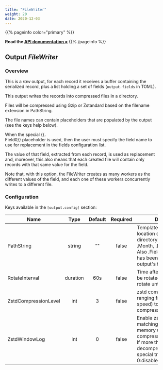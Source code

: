 ```yaml
---
title: "FileWriter"
weight: 20
date: 2020-12-03
---
```

{{% pageinfo color="primary" %}}

**Read the [API documentation &raquo;](https://pkg.go.dev/github.com/AdRoll/baker/output#FileWriter)**
{{% /pageinfo %}}

## Output *FileWriter*

### Overview
This is a *raw* output, for each record it receives a buffer containing the serialized record, plus a list holding a set of fields (`output.fields` in TOML).


This output writes the records into compressed files in a directory.  

Files will be compressed using Gzip or Zstandard based on the filename extension in PathString.  

The file names can contain placeholders that are populated by the output (see the keys help below).  

When the special {{.  
Field0}} placeholder is used, then the user must specify the field name to
use for replacement in the fields configuration list.  

The value of that field, extracted from each record, is used as replacement and, moreover, this
also means that each created file will contain only records with that same value for the field.  

Note that, with this option, the FileWriter creates as many workers as the different values
of the field, and each one of these workers concurrently writes to a different file.  



### Configuration

Keys available in the `[output.config]` section:

|Name|Type|Default|Required|Description|
|----|:--:|:-----:|:------:|-----------|
| PathString| string| ""| false| Template to describe location of the output directory: supports .Year, .Month, .Day and .Rotation. Also .Field0 if a field name has been specified in the output's fields list.|
| RotateInterval| duration| 60s| false| Time after which data will be rotated. If -1, it will not rotate until the end.|
| ZstdCompressionLevel| int| 3| false| zstd compression level, ranging from 1 (best speed) to 19 (best compression).|
| ZstdWindowLog| int| 0| false| Enable zstd long distance matching. Increase memory usage for both compressor/decompressor. If more than 27 the decompressor requires special treatment. 0:disabled.|

